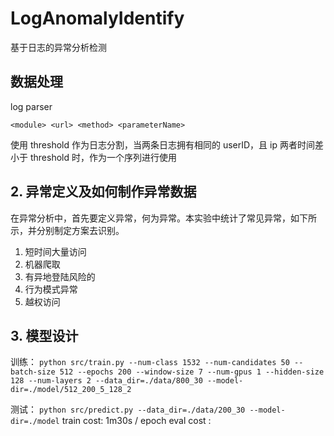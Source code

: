 # LogAnomalyIdentify

基于日志的异常分析检测

## 数据处理

log parser

`<module> <url> <method> <parameterName>`

使用 threshold 作为日志分割，当两条日志拥有相同的 userID，且 ip 两者时间差 小于 threshold 时，作为一个序列进行使用

## 2. 异常定义及如何制作异常数据

在异常分析中，首先要定义异常，何为异常。本实验中统计了常见异常，如下所示，并分别制定方案去识别。

1. 短时间大量访问
2. 机器爬取
3. 有异地登陆风险的
4. 行为模式异常
5. 越权访问

## 3. 模型设计

训练：
`python src/train.py --num-class 1532 --num-candidates 50 --batch-size 512 --epochs 200 --window-size 7 --num-gpus 1 --hidden-size 128 --num-layers 2 --data_dir=./data/800_30 --model-dir=./model/512_200_5_128_2`

测试：
`python src/predict.py --data_dir=./data/200_30 --model-dir=./model`
train cost: 1m30s / epoch
eval cost :
